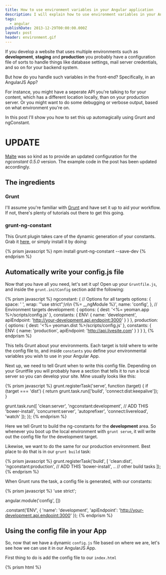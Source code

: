 ```yaml
---
title: How to use environment variables in your Angular application
description: I will explain how to use environment variables in your Angular app
tags:
  - angular
publishDate: 2013-12-29T00:00:00.000Z
layout: post
header: environment.gif
---
```


If you develop a website that uses multiple environments such as **development**, **staging** and **production** you probably have a configuration file of sorts to handle things like database settings, mail server credentials, and so on for your backend system.

But how do you handle such variables in the front-end? Specifically, in an AngularJS App?

For instance, you might have a seperate API you're talking to for your content, which has a different location locally, than on your production server. Or you might want to do some debugging or verbose output, based on what environment you're on.

In this post I'll show you how to set this up automagically using Grunt and ngConstant.

# UPDATE

[Malte](http://werk85.de/) was so kind as to provide an updated configuration for the _ngconstant 0.5.0_ version. The example code in the post has been updated accordingly.

## The ingredients

### Grunt

I'll assume you're familiar with [Grunt](http://gruntjs.com/) and have set it up to aid your workflow. If not, there's plenty of tutorials out there to get this going.

### grunt-ng-constant

This Grunt plugin takes care of the dynamic generation of your constants. Grab it [here](https://github.com/werk85/grunt-ng-constant), or simply install it by doing:

{% prism javascript %}
npm install grunt-ng-constant --save-dev
{% endprism %}

## Automatically write your config.js file

Now that you have all you need, let's set it up! Open up your `Gruntfile.js`, and inside the `grunt.initConfig` section add the following:

{% prism javascript %}
ngconstant: {
  // Options for all targets
  options: {
    space: '  ',
    wrap: '"use strict";\n\n {\%= __ngModule %}',
    name: 'config',
  },
  // Environment targets
  development: {
    options: {
      dest: '<%= yeoman.app %>/scripts/config.js'
    },
    constants: {
      ENV: {
        name: 'development',
        apiEndpoint: 'http://your-development.api.endpoint:3000'
      }
    }
  },
  production: {
    options: {
      dest: '<%= yeoman.dist %>/scripts/config.js'
    },
    constants: {
      ENV: {
        name: 'production',
        apiEndpoint: 'http://api.livesite.com'
      }
    }
  }
},
{% endprism %}

This tells Grunt about your environments. Each target is told where to write the config file to, and inside `constants` you define your environmental variables you wish to use in your Angular App.

Next up, we need to tell Grunt when to write this config file. Depending on your Gruntfile you will probably have a section that tells it to run a local server so you can develop your site. Mine usually looks like this:

{% prism javascript %}
grunt.registerTask('serve', function (target) {
  if (target === 'dist') {
    return grunt.task.run(['build', 'connect:dist:keepalive']);
  }

  grunt.task.run([
    'clean:server',
    'ngconstant:development', // ADD THIS
    'bower-install',
    'concurrent:server',
    'autoprefixer',
    'connect:livereload',
    'watch'
  ]);
});
{% endprism %}

Here we tell Grunt to build the ng-constants for the **development** area. So whenever you boot up the local environment with `grunt serve`, it will write out the config file for the development target.

Likewise, we want to do the same for our production environment. Best place to do that is in our `grunt build` task:

{% prism javascript %}
grunt.registerTask('build', [
  'clean:dist',
  'ngconstant:production', // ADD THIS
  'bower-install',
  .. // other build tasks
]);
{% endprism %}

When Grunt runs the task, a config file is generated, with our constants:

{% prism javascript %}
'use strict';

angular.module('config', [])

.constant('ENV', {
  'name': 'development',
  'apiEndpoint': 'http://your-development.api.endpoint:3000'
});
{% endprism %}

## Using the config file in your App

So, now that we have a dynamic `config.js` file based on where we are, let's see how we can use it in our AngularJS App.

First thing to do is add the config file to our `index.html`

{% prism html %}
<script src="/scripts/config.js" />
{% endprism %}

Next, we can inject it into our app:

{% prism javascript %}
var app = angular.module('myApp', [ 'config' ]);
{% endprism %}

And now, since config.js exposes an object `ENV` which is injected, whenever we need our ENV variables we can simply use them in our controllers by doing:

{% prism javascript %}
angular.module('myApp')
  .controller('MainCtrl', function ($scope, $http, ENV) { // ENV is injected

  $scope.login = function() {

    $http.post(
      ENV.apiEndPoint, // Our environmental var :)
      $scope.yourData
    ).success(function() {
      console.log('Cows');
    });

  };

});
{% endprism %}

And there you have it. Environmental variables in your front-end. It might look like a lot of work, but once you've set it up it's easy to extend the variables and duplicate environments to match your needs.

Happy coding.
